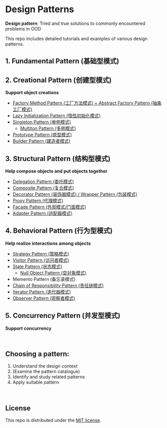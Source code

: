 # Design Patterns

**Design pattern**: Tried and true solutions to commonly encountered problems in OOD

This repo includes detailed tutorials and examples of various design patterns.

## 1. Fundamental Pattern (基础型模式)

## 2. Creational Pattern (创建型模式)

**Support object creations**

- <a href="https://github.com/Ziang-Lu/Design-Patterns/blob/master/2-Creational%20Patterns/1-Factory%20Method%20Pattern%20%26%20Abstract%20Factory%20Pattern/Factory%20Method%20Pattern%20%26%20Abstract%20Factory%20Pattern.md">Factory Method Pattern (工厂方法模式) + Abstract Factory Pattern (抽象工厂模式)</a>
- <a href="https://github.com/Ziang-Lu/Design-Patterns/blob/master/2-Creational%20Patterns/2-Lazy%20Initialization%20Pattern.md">Lazy Initialization Pattern (惰性初始化模式)</a>
- <a href="https://github.com/Ziang-Lu/Design-Patterns/blob/master/2-Creational%20Patterns/3-Singleton%20Pattern.md">Singleton Pattern (单例模式)</a>
  - <a href="https://github.com/Ziang-Lu/Design-Patterns/blob/master/2-Creational%20Patterns/4-Multiton%20Pattern.md">Multiton Pattern (多例模式)</a>
- <a href="https://github.com/Ziang-Lu/Design-Patterns/blob/master/2-Creational%20Patterns/5-Prototype%20Pattern/Prototype%20Pattern.md">Prototype Pattern (原型模式)</a>
- <a href="https://github.com/Ziang-Lu/Design-Patterns/blob/master/2-Creational%20Patterns/6-Builder%20Pattern/Builder%20Pattern.md">Builder Pattern (建造者模式)</a>

## 3. Structural Pattern (结构型模式)

**Help compose objects and put objects together**

* <a href="https://github.com/Ziang-Lu/Design-Patterns/blob/master/3-Structural%20Patterns/1-Delegation%20Pattern.md">Delegation Pattern (委托模式)</a>
* <a href="https://github.com/Ziang-Lu/Design-Patterns/blob/master/3-Structural%20Patterns/2-Composite%20Pattern/Composite%20Pattern.md">Composite Pattern (复合模式)</a>
* <a href="https://github.com/Ziang-Lu/Design-Patterns/blob/master/3-Structural%20Patterns/3-Decorator%20Pattern/Decorator%20Pattern.md">Decorator Pattern (装饰器模式) / Wrapper Pattern (包装模式)</a>
* <a href="https://github.com/Ziang-Lu/Design-Patterns/blob/master/3-Structural%20Patterns/4-Proxy%20Pattern/Proxy%20Pattern.md">Proxy Pattern (代理模式)</a>
* <a href="https://github.com/Ziang-Lu/Design-Patterns/blob/master/3-Structural%20Patterns/5-Facade%20Pattern/Facade%20Pattern.md">Facade Pattern (外观模式/门面模式)</a>
* <a href="https://github.com/Ziang-Lu/Design-Patterns/blob/master/3-Structural%20Patterns/6-Adapter%20Pattern/Adapter%20Pattern.md">Adapter Pattern (适配器模式)</a>

## 4. Behavioral Pattern (行为型模式)

**Help realize interactions among objects**

* <a href="https://github.com/Ziang-Lu/Design-Patterns/blob/master/4-Behavioral%20Patterns/1-Strategy%20Pattern/Strategy%20Pattern.md">Strategy Pattern (策略模式)</a>
* <a href="https://github.com/Ziang-Lu/Design-Patterns/blob/master/4-Behavioral%20Patterns/2-Visitor%20Pattern/Visitor%20Pattern.md">Visitor Pattern (访问者模式)</a>
* <a href="https://github.com/Ziang-Lu/Design-Patterns/blob/master/4-Behavioral%20Patterns/3-State%20Pattern/State%20Pattern.md">State Pattern (状态模式)</a>
  * <a href="https://github.com/Ziang-Lu/Design-Patterns/blob/master/4-Behavioral%20Patterns/4-Null%20Object%20Pattern/Null%20Object%20Pattern.md">Null Object Pattern (空对象模式)</a>
* Memento Pattern (备忘录模式)
* <a href="https://github.com/Ziang-Lu/Design-Patterns/blob/master/4-Behavioral%20Patterns/5-Chain%20of%20Responsibility%20Pattern/Chain%20of%20Responsibility%20Pattern.md">Chain of Responsibility Pattern (责任链模式)</a>
* <a href="https://github.com/Ziang-Lu/Design-Patterns/blob/master/4-Behavioral%20Patterns/6-Iterator%20Pattern.md">Iterator Pattern (迭代器模式)</a>
* <a href="https://github.com/Ziang-Lu/Design-Patterns/blob/master/4-Behavioral%20Patterns/7-Observer%20Pattern/Observer%20Pattern.md">Observer Pattern (观察者模式)</a>

## 5. Concurrency Pattern (并发型模式)

**Support concurrency**

<br>

## Choosing a pattern:

1. Understand the design context
2. (Examine the pattern catalogue)
3. Identify and study related patterns
4. Apply suitable pattern

<br>

## License

This repo is distributed under the <a href="https://github.com/Ziang-Lu/Design-Patterns/blob/master/LICENSE">MIT license</a>.
